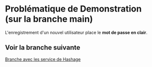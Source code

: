 # Problématique de Demonstration (sur la branche main)

L'enregistrement d'un nouvel utilisateur place le **mot de passe en clair**.

## Voir la branche suivante

[Branche avec les service de Hashage](https://github.com/RobinPBstorm/Demo_Hash_Password/tree/TFArchiCybersecurite)